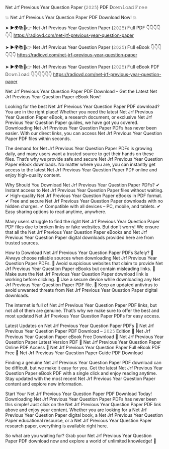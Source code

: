 Net Jrf Previous Year Question Paper (𝟸𝟶𝟸𝟻) PDF D𝚘𝚠𝚗𝚕𝚘a𝚍 𝙵𝚛𝚎𝚎

💥 Net Jrf Previous Year Question Paper PDF Download Now! 💥

➤ ►🌍📚📱👉 Net Jrf Previous Year Question Paper (𝟸𝟶𝟸𝟻) F𝚞ll PDF 👇👇👇👇👇👇
https://radiovd.com/net-jrf-previous-year-question-paper

➤ ►🌍📚📱👉 Net Jrf Previous Year Question Paper (𝟸𝟶𝟸𝟻) F𝚞ll eBook 👇👇👇👇👇👇
https://radiovd.com/net-jrf-previous-year-question-paper

➤ ►🌍📚📱👉 Net Jrf Previous Year Question Paper (𝟸𝟶𝟸𝟻) F𝚞ll eBook PDF D𝚘𝚠𝚗𝚕𝚘a𝚍 👇👇👇👇👇👇
https://radiovd.com/net-jrf-previous-year-question-paper

Net Jrf Previous Year Question Paper PDF Download – Get the Latest Net Jrf Previous Year Question Paper eBook Now!

Looking for the best Net Jrf Previous Year Question Paper PDF download? You are in the right place! Whether you need the latest Net Jrf Previous Year Question Paper eBook, a research document, or exclusive Net Jrf Previous Year Question Paper guides, we have got you covered. Downloading Net Jrf Previous Year Question Paper PDFs has never been easier. With our direct links, you can access Net Jrf Previous Year Question Paper PDF files within seconds.

The demand for Net Jrf Previous Year Question Paper PDFs is growing daily, and many users want a trusted source to get their hands on these files. That’s why we provide safe and secure Net Jrf Previous Year Question Paper eBook downloads. No matter where you are, you can instantly get access to the latest Net Jrf Previous Year Question Paper PDF online and enjoy high-quality content.

Why Should You Download Net Jrf Previous Year Question Paper PDFs?
✔ Instant access to Net Jrf Previous Year Question Paper files without waiting.
✔ High-quality Net Jrf Previous Year Question Paper eBooks in PDF format.
✔ Free and secure Net Jrf Previous Year Question Paper downloads with no hidden charges.
✔ Compatible with all devices – PC, mobile, and tablets.
✔ Easy sharing options to read anytime, anywhere.

Many users struggle to find the right Net Jrf Previous Year Question Paper PDF files due to broken links or fake websites. But don’t worry! We ensure that all the Net Jrf Previous Year Question Paper eBooks and Net Jrf Previous Year Question Paper digital downloads provided here are from trusted sources.

How to Download Net Jrf Previous Year Question Paper PDFs Safely?
📌 Always choose reliable sources when downloading Net Jrf Previous Year Question Paper PDFs.
📌 Avoid suspicious websites that claim to provide Net Jrf Previous Year Question Paper eBooks but contain misleading links.
📌 Make sure the Net Jrf Previous Year Question Paper download link is working before clicking.
📌 Use a secure device while downloading any Net Jrf Previous Year Question Paper PDF file.
📌 Keep an updated antivirus to avoid unwanted threats from Net Jrf Previous Year Question Paper digital downloads.

The internet is full of Net Jrf Previous Year Question Paper PDF links, but not all of them are genuine. That’s why we make sure to offer the best and most updated Net Jrf Previous Year Question Paper PDFs for easy access.

Latest Updates on Net Jrf Previous Year Question Paper PDFs
🔹 Net Jrf Previous Year Question Paper PDF Download – 𝟸𝟶𝟸𝟻 Edition
🔹 Net Jrf Previous Year Question Paper eBook Free Download
🔹 Net Jrf Previous Year Question Paper Latest Version PDF
🔹 Net Jrf Previous Year Question Paper Online PDF Access
🔹 Net Jrf Previous Year Question Paper Full eBook PDF Free
🔹 Net Jrf Previous Year Question Paper Guide PDF Download

Finding a genuine Net Jrf Previous Year Question Paper PDF download can be difficult, but we make it easy for you. Get the latest Net Jrf Previous Year Question Paper eBook PDF with a single click and enjoy reading anytime. Stay updated with the most recent Net Jrf Previous Year Question Paper content and explore new information.

Start Your Net Jrf Previous Year Question Paper PDF Download Today!
Downloading Net Jrf Previous Year Question Paper PDFs has never been this simple! Just click on the Net Jrf Previous Year Question Paper PDF link above and enjoy your content. Whether you are looking for a Net Jrf Previous Year Question Paper digital book, a Net Jrf Previous Year Question Paper educational resource, or a Net Jrf Previous Year Question Paper research paper, everything is available right here.

So what are you waiting for? Grab your Net Jrf Previous Year Question Paper PDF download now and explore a world of unlimited knowledge! 🚀